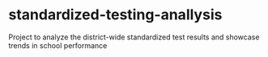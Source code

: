 # standardized-testing-anallysis
Project to  analyze the district-wide standardized test results and showcase trends in school performance
